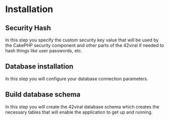# Installation

## Security Hash

In this step you specify the custom security key value that will be used by the CakePHP security component and other
parts of the 42viral if needed to hash things like user passwords, etc.

## Database installation

In this step you will configure your database connection parameters.

## Build database schema

In this step you will create the 42viral database schema which creates the necessary tables that will enable the
application to get up and running.

